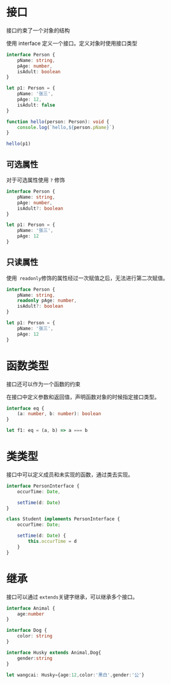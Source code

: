 # 接口

接口约束了一个对象的结构

使用 interface 定义一个接口。定义对象时使用接口类型

```ts
interface Person {
    pName: string,
    pAge: number,
    isAdult: boolean
}

let p1: Person = {
    pName: '张三',
    pAge: 12,
    isAdult: false
}

function hello(person: Person): void {
    console.log(`hello,${person.pName}`)
}

hello(p1)
```

## 可选属性

对于可选属性使用 `?` 修饰

```ts
interface Person {
    pName: string,
    pAge: number,
    isAdult?: boolean
}

let p1: Person = {
    pName: '张三',
    pAge: 12
}
```

## 只读属性

使用` readonly`修饰的属性经过一次赋值之后，无法进行第二次赋值。

```ts
interface Person {
    pName: string,
    readonly pAge: number,
    isAdult?: boolean
}

let p1: Person = {
    pName: '张三',
    pAge: 12
}
```

# 函数类型

接口还可以作为一个函数的约束

在接口中定义参数和返回值，声明函数对象的时候指定接口类型。

```ts
interface eq {
    (a: number, b: number): boolean
}

let f1: eq = (a, b) => a === b
```

# 类类型

接口中可以定义成员和未实现的函数，通过类去实现。

```ts
interface PersonInterface {
    occurTime: Date,

    setTime(d: Date)
}

class Student implements PersonInterface {
    occurTime: Date;

    setTime(d: Date) {
        this.occurTime = d
    }
}
```

# 继承

接口可以通过 `extends`关键字继承，可以继承多个接口。

```ts
interface Animal {
    age:number
}

interface Dog {
    color: string
}

interface Husky extends Animal,Dog{
    gender:string
}

let wangcai: Husky={age:12,color:'黑白',gender:'公'}
```

